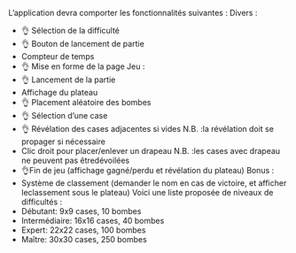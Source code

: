L’application devra comporter les fonctionnalités suivantes :
Divers :
- 👌 Sélection de la difficulté
- 👌 Bouton de lancement de partie
- Compteur de temps
- 👌 Mise en forme de la page
Jeu :
- 👌 Lancement de la partie 
- Affichage du plateau
- 👌 Placement aléatoire des bombes
- 👌 Sélection d’une case
- 👌 Révélation des cases adjacentes si vides
N.B. :la révélation doit se propager si nécessaire
- Clic droit pour placer/enlever un drapeau
N.B. :les cases avec drapeau ne peuvent pas êtredévoilées
- 👌Fin de jeu (affichage gagné/perdu et révélation du plateau)
Bonus :
- Système de classement (demander le nom en cas de victoire, et afficher leclassement sous le plateau)
Voici une liste proposée de niveaux de difficultés :
- Débutant: 9x9 cases, 10 bombes
- Intermédiaire: 16x16 cases, 40 bombes
- Expert: 22x22 cases, 100 bombes
- Maître: 30x30 cases, 250 bombes
